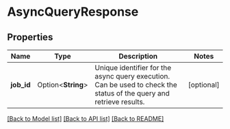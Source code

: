 # AsyncQueryResponse

## Properties

Name | Type | Description | Notes
------------ | ------------- | ------------- | -------------
**job_id** | Option<**String**> | Unique identifier for the async query execution. Can be used to check the status of the query and retrieve results. | [optional]

[[Back to Model list]](../README.md#documentation-for-models) [[Back to API list]](../README.md#documentation-for-api-endpoints) [[Back to README]](../README.md)


